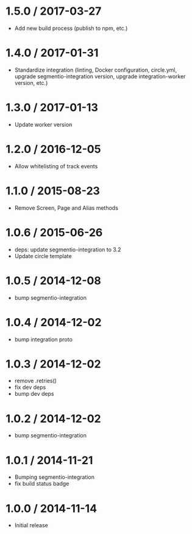 
1.5.0 / 2017-03-27
==================

  * Add new build process (publish to npm, etc.)

1.4.0 / 2017-01-31
==================

  * Standardize integration (linting, Docker configuration, circle.yml, upgrade
segmentio-integration version, upgrade integration-worker version, etc.)


1.3.0 / 2017-01-13
==================

  * Update worker version

1.2.0 / 2016-12-05
==================

  * Allow whitelisting of track events

1.1.0 / 2015-08-23
==================

  * Remove Screen, Page and Alias methods

1.0.6 / 2015-06-26
==================

  * deps: update segmentio-integration to 3.2
  * Update circle template


1.0.5 / 2014-12-08
==================

 * bump segmentio-integration

1.0.4 / 2014-12-02
==================

 * bump integration proto

1.0.3 / 2014-12-02
==================

 * remove .retries()
 * fix dev deps
 * bump dev deps

1.0.2 / 2014-12-02
==================

 * bump segmentio-integration

1.0.1 / 2014-11-21
==================

 * Bumping segmentio-integration
 * fix build status badge

1.0.0 / 2014-11-14
==================

  * Initial release
